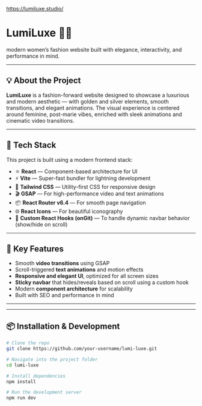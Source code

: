 https://lumiluxe.studio/

# LumiLuxe 👗✨

modern women’s fashion website built with elegance, interactivity, and performance in mind.

---

## 💡 About the Project

**LumiLuxe** is a fashion-forward website designed to showcase a luxurious and modern aesthetic — with golden and silver elements, smooth transitions, and elegant animations. The visual experience is centered around feminine, post-marie vibes, enriched with sleek animations and cinematic video transitions.

---

## 🚀 Tech Stack

This project is built using a modern frontend stack:

- ⚛️ **React** — Component-based architecture for UI
- ⚡ **Vite** — Super-fast bundler for lightning development
- 🎨 **Tailwind CSS** — Utility-first CSS for responsive design
- 🎬 **GSAP** — For high-performance video and text animations
- 📦 **React Router v6.4** — For smooth page navigation
- 🌐 **React Icons** — For beautiful iconography
- 🧠 **Custom React Hooks (onGit)** — To handle dynamic navbar behavior (show/hide on scroll)

---

## 🎥 Key Features

- Smooth **video transitions** using GSAP
- Scroll-triggered **text animations** and motion effects
- **Responsive and elegant UI**, optimized for all screen sizes
- **Sticky navbar** that hides/reveals based on scroll using a custom hook
- Modern **component architecture** for scalability
- Built with SEO and performance in mind

---

---

## 📦 Installation & Development

```bash
# Clone the repo
git clone https://github.com/your-username/lumi-luxe.git

# Navigate into the project folder
cd lumi-luxe

# Install dependencies
npm install

# Run the development server
npm run dev
```
